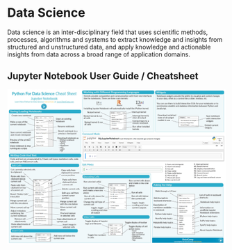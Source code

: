 # Data Science

Data science is an inter-disciplinary field that uses scientific methods, processes, algorithms and systems to extract knowledge and insights from structured and unstructured data, and apply knowledge and actionable insights from data across a broad range of application domains.

## Jupyter Notebook User Guide / Cheatsheet
<img align="Center" alt="Jupyter" src="./Jupyter Notebook.jpg" />
